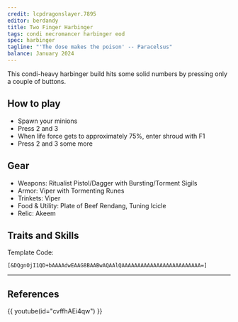 ```yaml
---
credit: lcpdragonslayer.7895
editor: berdandy
title: Two Finger Harbinger
tags: condi necromancer harbinger eod
spec: harbinger
tagline: "'The dose makes the poison' -- Paracelsus"
balance: January 2024
---
```


This condi-heavy harbinger build hits some solid numbers by pressing only a couple of buttons.

## How to play

- Spawn your minions
- Press 2 and 3
- When life force gets to approximately 75%, enter shroud with F1
- Press 2 and 3 some more

## Gear

- Weapons: Ritualist Pistol/Dagger with Bursting/Torment Sigils
- Armor: Viper with Tormenting Runes
- Trinkets: Viper
- Food & Utility: Plate of Beef Rendang, Tuning Icicle
- Relic: Akeem

## Traits and Skills

Template Code:

`[&DQgnOjI1QD+bAAAAdwEAAG8BAABwAQAAlQAAAAAAAAAAAAAAAAAAAAAAAAA=]`

---

<div
  data-armory-embed='skills'
  data-armory-ids='10547,10620,10611,10589,10646'
>
</div>
<div
  data-armory-embed='specializations'
  data-armory-ids='39,50,64'
  data-armory-39-traits='2013,1693,801'
  data-armory-50-traits='875,894,905'
  data-armory-64-traits='2185,2209,2203'
>
</div>
<script async src='https://unpkg.com/armory-embeds@^0.x.x/armory-embeds.js'></script>

## References

{{ youtube(id="cvffhAEi4qw") }}
